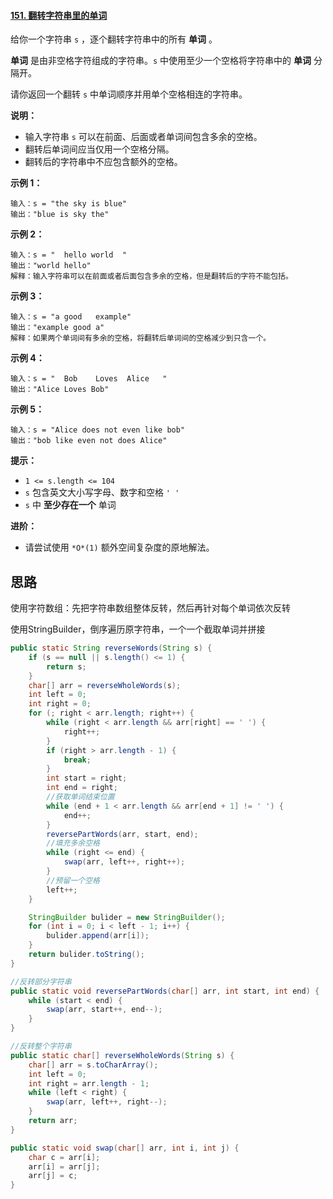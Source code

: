 #### [151. 翻转字符串里的单词](https://leetcode-cn.com/problems/reverse-words-in-a-string/)

给你一个字符串 `s` ，逐个翻转字符串中的所有 **单词** 。

**单词** 是由非空格字符组成的字符串。`s` 中使用至少一个空格将字符串中的 **单词** 分隔开。

请你返回一个翻转 `s` 中单词顺序并用单个空格相连的字符串。

**说明：**

- 输入字符串 `s` 可以在前面、后面或者单词间包含多余的空格。
- 翻转后单词间应当仅用一个空格分隔。
- 翻转后的字符串中不应包含额外的空格。

 

**示例 1：**

```
输入：s = "the sky is blue"
输出："blue is sky the"
```

**示例 2：**

```
输入：s = "  hello world  "
输出："world hello"
解释：输入字符串可以在前面或者后面包含多余的空格，但是翻转后的字符不能包括。
```

**示例 3：**

```
输入：s = "a good   example"
输出："example good a"
解释：如果两个单词间有多余的空格，将翻转后单词间的空格减少到只含一个。
```

**示例 4：**

```
输入：s = "  Bob    Loves  Alice   "
输出："Alice Loves Bob"
```

**示例 5：**

```
输入：s = "Alice does not even like bob"
输出："bob like even not does Alice"
```

 

**提示：**

- `1 <= s.length <= 104`
- `s` 包含英文大小写字母、数字和空格 `' '`
- `s` 中 **至少存在一个** 单词



 

**进阶：**

- 请尝试使用 `*O*(1)` 额外空间复杂度的原地解法。

## 思路

使用字符数组：先把字符串数组整体反转，然后再针对每个单词依次反转

使用StringBuilder，倒序遍历原字符串，一个一个截取单词并拼接

```java
public static String reverseWords(String s) {
    if (s == null || s.length() <= 1) {
        return s;
    }
    char[] arr = reverseWholeWords(s);
    int left = 0;
    int right = 0;
    for (; right < arr.length; right++) {
        while (right < arr.length && arr[right] == ' ') {
            right++;
        }
        if (right > arr.length - 1) {
            break;
        }
        int start = right;
        int end = right;
        //获取单词结束位置
        while (end + 1 < arr.length && arr[end + 1] != ' ') {
            end++;
        }
        reversePartWords(arr, start, end);
        //填充多余空格
        while (right <= end) {
            swap(arr, left++, right++);
        }
        //预留一个空格
        left++;
    }

    StringBuilder bulider = new StringBuilder();
    for (int i = 0; i < left - 1; i++) {
        bulider.append(arr[i]);
    }
    return bulider.toString();
}

//反转部分字符串
public static void reversePartWords(char[] arr, int start, int end) {
    while (start < end) {
        swap(arr, start++, end--);
    }
}

//反转整个字符串
public static char[] reverseWholeWords(String s) {
    char[] arr = s.toCharArray();
    int left = 0;
    int right = arr.length - 1;
    while (left < right) {
        swap(arr, left++, right--);
    }
    return arr;
}

public static void swap(char[] arr, int i, int j) {
    char c = arr[i];
    arr[i] = arr[j];
    arr[j] = c;
}
```


